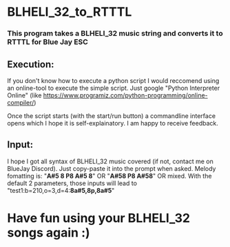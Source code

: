 # BLHELI_32_to_RTTTL
### This program takes a BLHELI_32 music string and converts it to RTTTL for Blue Jay ESC ###

## Execution:
If you don't know how to execute a python script I would reccomend using an online-tool to execute the simple script.
Just google "Python Interpreter Online" (like https://www.programiz.com/python-programming/online-compiler/)

Once the script starts (with the start/run button) a commandline interface opens which I hope it is self-explainatory.
I am happy to receive feedback.

## Input:
I hope I got all syntax of BLHELI_32 music covered (if not, contact me on BlueJay Discord). Just copy-paste it into the prompt when asked.
Melody fomatting is: "**A#5 8 P8 A#5 8**" OR "**A#58 P8 A#58**" OR mixed.
With the default 2 parameters, those inputs will lead to
"test1:b=210,o=3,d=4:**8a#5,8p,8a#5**"

# Have fun using your BLHELI_32 songs again :)
